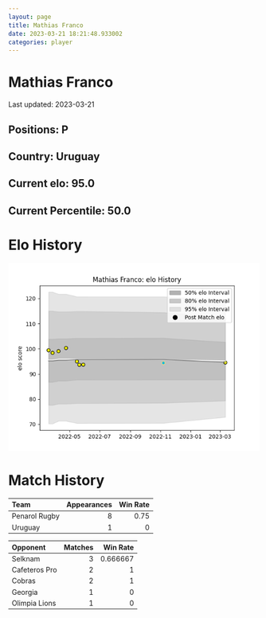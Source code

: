 ```yaml
---  
layout: page  
title: Mathias Franco  
date: 2023-03-21 18:21:48.933002  
categories: player  
---
```

# Mathias Franco


Last updated: 2023-03-21
## Positions: P

## Country: Uruguay

## Current elo: 95.0

## Current Percentile: 50.0

# Elo History


![elo history](history_MathiasFranco.png)
# Match History


| Team          |   Appearances |   Win Rate |
|:--------------|--------------:|-----------:|
| Penarol Rugby |             8 |       0.75 |
| Uruguay       |             1 |       0    |

| Opponent      |   Matches |   Win Rate |
|:--------------|----------:|-----------:|
| Selknam       |         3 |   0.666667 |
| Cafeteros Pro |         2 |   1        |
| Cobras        |         2 |   1        |
| Georgia       |         1 |   0        |
| Olimpia Lions |         1 |   0        |